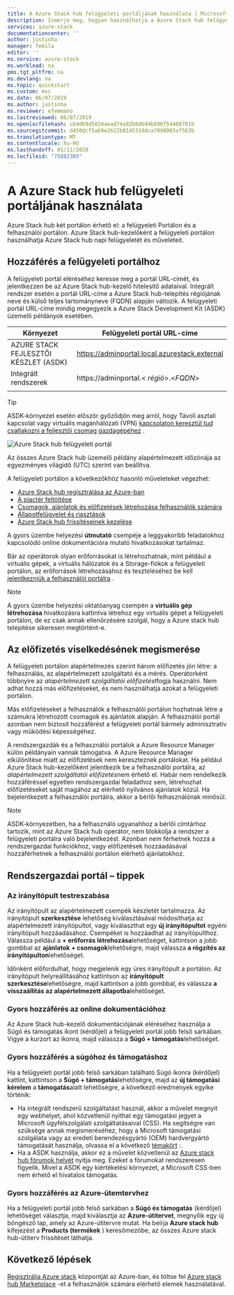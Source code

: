 ```yaml
---
title: A Azure Stack hub felügyeleti portáljának használata | Microsoft Docs
description: Ismerje meg, hogyan használhatja a Azure Stack hub felügyeleti portálját.
services: azure-stack
documentationcenter: ''
author: justinha
manager: femila
editor: ''
ms.service: azure-stack
ms.workload: na
pms.tgt_pltfrm: na
ms.devlang: na
ms.topic: quickstart
ms.custom: mvc
ms.date: 06/07/2019
ms.author: justinha
ms.reviewer: efemmano
ms.lastreviewed: 06/07/2019
ms.openlocfilehash: cb4db9d5034aead74a92b8d6d4b896f54460701b
ms.sourcegitcommit: d450dcf5ab9e2b22b8145319dca7098065af563b
ms.translationtype: MT
ms.contentlocale: hu-HU
ms.lasthandoff: 01/11/2020
ms.locfileid: "75882385"
---
```

# <a name="use-the-administrator-portal-in-azure-stack-hub"></a>A Azure Stack hub felügyeleti portáljának használata

Azure Stack hub két portálon érhető el: a felügyeleti Portálon és a felhasználói portálon. Azure Stack hub-kezelőként a felügyeleti portálon használhatja Azure Stack hub napi felügyeletét és műveleteit.

## <a name="access-the-administrator-portal"></a>Hozzáférés a felügyeleti portálhoz

A felügyeleti portál eléréséhez keresse meg a portál URL-címét, és jelentkezzen be az Azure Stack hub-kezelő hitelesítő adataival. Integrált rendszer esetén a portál URL-címe a Azure Stack hub-telepítés régiójának neve és külső teljes tartományneve (FQDN) alapján változik. A felügyeleti portál URL-címe mindig megegyezik a Azure Stack Development Kit (ASDK) üzemelő példányok esetében.

| Környezet | Felügyeleti portál URL-címe |   
| -- | -- | 
| AZURE STACK FEJLESZTŐI KÉSZLET (ASDK)| https://adminportal.local.azurestack.external  |
| Integrált rendszerek | https://adminportal.&lt; *régió*&gt;.&lt;*FQDN*&gt; | 
| | |

> [!TIP]
> ASDK-környezet esetén először győződjön meg arról, hogy Távoli asztali kapcsolat vagy virtuális magánhálózati (VPN) [kapcsolaton keresztül tud csatlakozni a fejlesztői csomag gazdagépéhez](../asdk/asdk-connect.md) .

 ![Azure Stack hub felügyeleti portál](media/azure-stack-manage-portals/admin-portal.png)

Az összes Azure Stack hub üzemelő példány alapértelmezett időzónája az egyezményes világidő (UTC) szerint van beállítva.

A felügyeleti portálon a következőkhöz hasonló műveleteket végezhet:

* [Azure Stack hub regisztrálása az Azure-ban](azure-stack-registration.md)
* [A piactér feltöltése](azure-stack-download-azure-marketplace-item.md)
* [Csomagok, ajánlatok és előfizetések létrehozása felhasználók számára](service-plan-offer-subscription-overview.md)
* [Állapotfelügyelet és riasztások](azure-stack-monitor-health.md)
* [Azure Stack hub frissítéseinek kezelése](azure-stack-updates.md)

A gyors üzembe helyezési **útmutató** csempéje a leggyakoribb feladatokhoz kapcsolódó online dokumentációra mutató hivatkozásokat tartalmaz.

Bár az operátorok olyan erőforrásokat is létrehozhatnak, mint például a virtuális gépek, a virtuális hálózatok és a Storage-fiókok a felügyeleti portálon, az erőforrások létrehozásához és teszteléséhez be kell [jelentkezniük a felhasználói portálra](../user/azure-stack-use-portal.md) .

>[!NOTE]
>A gyors üzembe helyezési oktatóanyag csempén a **virtuális gép létrehozása** hivatkozásra kattintva létrehoz egy virtuális gépet a felügyeleti portálon, de ez csak annak ellenőrzésére szolgál, hogy a Azure stack hub telepítése sikeresen megtörtént-e.

## <a name="understand-subscription-behavior"></a>Az előfizetés viselkedésének megismerése

A felügyeleti portálon alapértelmezés szerint három előfizetés jön létre: a felhasználás, az alapértelmezett szolgáltató és a mérés. Operátorként többnyire az *alapértelmezett szolgáltatói előfizetést*fogja használni. Nem adhat hozzá más előfizetéseket, és nem használhatja azokat a felügyeleti portálon.

Más előfizetéseket a felhasználók a felhasználói portálon hozhatnak létre a számukra létrehozott csomagok és ajánlatok alapján. A felhasználói portál azonban nem biztosít hozzáférést a felügyeleti portál bármely adminisztratív vagy működési képességéhez.

A rendszergazdák és a felhasználói portálok a Azure Resource Manager külön példányain vannak támogatva. A Azure Resource Manager elkülönítése miatt az előfizetések nem kereszteznek portálokat. Ha például Azure Stack hub-kezelőként jelentkezik be a felhasználói portálra, az *alapértelmezett szolgáltatói előfizetés*nem érhető el. Habár nem rendelkezik hozzáféréssel egyetlen rendszergazdai feladathoz sem, létrehozhat előfizetéseket saját magához az elérhető nyilvános ajánlatok közül. Ha bejelentkezett a felhasználói portálra, akkor a bérlői felhasználónak minősül.

  >[!NOTE]
  >ASDK-környezetben, ha a felhasználó ugyanahhoz a bérlői címtárhoz tartozik, mint az Azure Stack hub operátor, nem blokkolja a rendszer a felügyeleti portálra való bejelentkezést. Azonban nem férhetnek hozzá a rendszergazdai funkciókhoz, vagy előfizetések hozzáadásával hozzáférhetnek a felhasználói portálon elérhető ajánlatokhoz.

## <a name="administrator-portal-tips"></a>Rendszergazdai portál – tippek

### <a name="customize-the-dashboard"></a>Az irányítópult testreszabása

Az irányítópult az alapértelmezett csempék készletét tartalmazza. Az irányítópult **szerkesztése** lehetőség kiválasztásával módosíthatja az alapértelmezett irányítópultot, vagy kiválaszthat egy **új irányítópultot** egyéni irányítópult hozzáadásához. Csempéket is hozzáadhat az irányítópulthoz. Válassza például a **+ erőforrás létrehozása**lehetőséget, kattintson a jobb gombbal az **ajánlatok + csomagok**lehetőségre, majd válassza **a rögzítés az irányítópulton**lehetőséget.

Időnként előfordulhat, hogy megjelenik egy üres irányítópult a portálon. Az irányítópult helyreállításához kattintson az **irányítópult szerkesztése**lehetőségre, majd kattintson a jobb gombbal, és válassza **a visszaállítás az alapértelmezett állapotba**lehetőséget.

### <a name="quick-access-to-online-documentation"></a>Gyors hozzáférés az online dokumentációhoz

Az Azure Stack hub-kezelő dokumentációjának eléréséhez használja a Súgó és támogatás ikont (kérdőjel) a felügyeleti portál jobb felső sarkában. Vigye a kurzort az ikonra, majd válassza a **Súgó + támogatás**lehetőséget.

### <a name="quick-access-to-help-and-support"></a>Gyors hozzáférés a súgóhoz és támogatáshoz

Ha a felügyeleti portál jobb felső sarkában található Súgó ikonra (kérdőjel) kattint, kattintson a **Súgó + támogatás**lehetőségre, majd az **új támogatási kérelem** a **támogatás**alatt lehetőségre, a következő eredmények egyike történik:

- Ha integrált rendszerű szolgáltatást használ, akkor a művelet megnyit egy webhelyet, ahol közvetlenül nyithat egy támogatási jegyet a Microsoft ügyfélszolgálati szolgáltatásaival (CSS). Ha segítségre van szüksége annak megismeréséhez, hogy a Microsoft támogatási szolgálata vagy az eredeti berendezésgyártó (OEM) hardvergyártó támogatását használja, olvassa el a következő [témakört](azure-stack-manage-basics.md#where-to-get-support) :.
- Ha a ASDK használja, akkor ez a művelet közvetlenül az [Azure stack hub fórumok helyét](https://social.msdn.microsoft.com/Forums/home?forum=AzureStack) nyitja meg. Ezeket a fórumokat rendszeresen figyelik. Mivel a ASDK egy kiértékelési környezet, a Microsoft CSS-ben nem érhető el hivatalos támogatás.

### <a name="quick-access-to-the-azure-roadmap"></a>Gyors hozzáférés az Azure-ütemtervhez

Ha a felügyeleti portál jobb felső sarkában a **Súgó és támogatás** (kérdőjel) lehetőséget választja, majd kiválasztja az **Azure-útitervet**, megnyílik egy új böngésző lap, amely az Azure-útitervre mutat. Ha beírja **Azure stack hub** kifejezést a **Products (termékek** ) keresőmezőbe, az összes Azure stack hub-útiterv frissítését láthatja.

## <a name="next-steps"></a>Következő lépések

[Regisztrálja Azure stack](azure-stack-registration.md) központját az Azure-ban, és töltse fel [Azure stack hub Marketplace](azure-stack-marketplace.md) -et a felhasználók számára elérhető elemek használatával.
